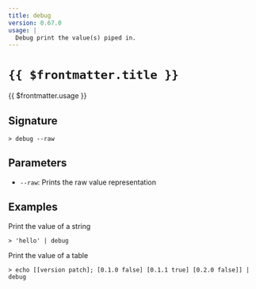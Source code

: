 ```yaml
---
title: debug
version: 0.67.0
usage: |
  Debug print the value(s) piped in.
---
```


# <code>{{ $frontmatter.title }}</code>

<div style='white-space: pre-wrap;'>{{ $frontmatter.usage }}</div>

## Signature

```> debug --raw```

## Parameters

 -  `--raw`: Prints the raw value representation

## Examples

Print the value of a string
```shell
> 'hello' | debug
```

Print the value of a table
```shell
> echo [[version patch]; [0.1.0 false] [0.1.1 true] [0.2.0 false]] | debug
```

